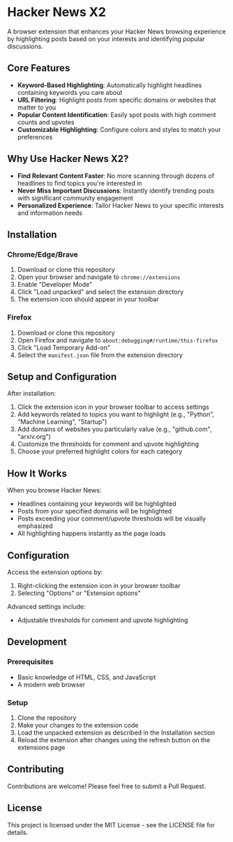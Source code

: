 # Hacker News X2

A browser extension that enhances your Hacker News browsing experience by highlighting posts based on your interests and identifying popular discussions.

## Core Features

- **Keyword-Based Highlighting**: Automatically highlight headlines containing keywords you care about
- **URL Filtering**: Highlight posts from specific domains or websites that matter to you
- **Popular Content Identification**: Easily spot posts with high comment counts and upvotes
- **Customizable Highlighting**: Configure colors and styles to match your preferences

## Why Use Hacker News X2?

- **Find Relevant Content Faster**: No more scanning through dozens of headlines to find topics you're interested in
- **Never Miss Important Discussions**: Instantly identify trending posts with significant community engagement
- **Personalized Experience**: Tailor Hacker News to your specific interests and information needs

## Installation

### Chrome/Edge/Brave

1. Download or clone this repository
2. Open your browser and navigate to `chrome://extensions`
3. Enable "Developer Mode"
4. Click "Load unpacked" and select the extension directory
5. The extension icon should appear in your toolbar

### Firefox

1. Download or clone this repository
2. Open Firefox and navigate to `about:debugging#/runtime/this-firefox`
3. Click "Load Temporary Add-on"
4. Select the `manifest.json` file from the extension directory

## Setup and Configuration

After installation:

1. Click the extension icon in your browser toolbar to access settings
2. Add keywords related to topics you want to highlight (e.g., "Python", "Machine Learning", "Startup")
3. Add domains of websites you particularly value (e.g., "github.com", "arxiv.org")
4. Customize the thresholds for comment and upvote highlighting
5. Choose your preferred highlight colors for each category

## How It Works

When you browse Hacker News:
- Headlines containing your keywords will be highlighted
- Posts from your specified domains will be highlighted
- Posts exceeding your comment/upvote thresholds will be visually emphasized
- All highlighting happens instantly as the page loads

## Configuration

Access the extension options by:
1. Right-clicking the extension icon in your browser toolbar
2. Selecting "Options" or "Extension options"

Advanced settings include:
- Adjustable thresholds for comment and upvote highlighting

## Development

### Prerequisites
- Basic knowledge of HTML, CSS, and JavaScript
- A modern web browser

### Setup
1. Clone the repository
2. Make your changes to the extension code
3. Load the unpacked extension as described in the Installation section
4. Reload the extension after changes using the refresh button on the extensions page

## Contributing

Contributions are welcome! Please feel free to submit a Pull Request.

## License

This project is licensed under the MIT License - see the LICENSE file for details.
